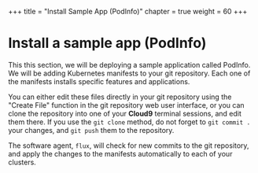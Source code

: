 +++
title = "Install Sample App (PodInfo)"
chapter = true
weight = 60
+++

# Install a sample app (PodInfo)

This this section, we will be deploying a sample application called PodInfo.
We will be adding Kubernetes manifests to your git repository. Each one of the manifests installs specific features and applications.

You can either edit these files directly in your git repository using the "Create File" function in the git repository web user interface, or you can clone the repository into one of your **Cloud9** terminal sessions, and edit them there. If you use the `git clone` method, do not forget to `git commit .` your changes, and `git push` them to the repository.

The software agent, `flux`, will check for new commits to the git repository, and apply the changes to the manifests automatically to each of your clusters.